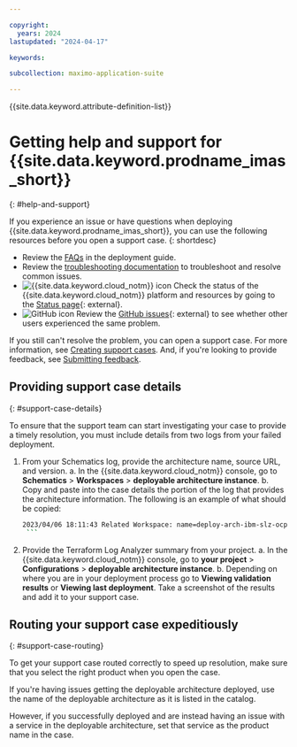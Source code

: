 ```yaml
---

copyright:
  years: 2024
lastupdated: "2024-04-17"

keywords:

subcollection: maximo-application-suite

---
```


{{site.data.keyword.attribute-definition-list}}

<!-- Use your deployable architecture  name in the title to help search results, and use a nav title in the toc.yaml to shorten it to Getting help and support in the left nav-->

# Getting help and support for {{site.data.keyword.prodname_imas_short}}
{: #help-and-support}

If you experience an issue or have questions when deploying {{site.data.keyword.prodname_imas_short}}, you can use the following resources before you open a support case.
{: shortdesc}

* Review the [FAQs](/docs/sap-powervs?topic=sap-powervs-faqs) in the deployment guide.
* Review the [troubleshooting documentation](/docs/sap-powervs?topic=sap-powervs-troubleshoot) to troubleshoot and resolve common issues.
* ![{{site.data.keyword.cloud_notm}} icon](images/ibm-cloud-16.svg "IBM Cloud icon") Check the status of the {{site.data.keyword.cloud_notm}} platform and resources by going to the [Status page](https://cloud.ibm.com/status){: external}.
* ![GitHub icon](../icons/logo-github-16.svg "GitHub icon") Review the [GitHub issues](https://github.com/terraform-ibm-modules/terraform-ibm-powervs-sap/issues){: external} to see whether other users experienced the same problem.


<!-- In this list above, you can also provide a public slack channel for searching for answers or asking questions in a forum, if there is one available. For example, you'd include a bullet like "![Slack icon](../icons/logo-slack-16.svg "GitHub icon") Ask product experts and the community questions on the [slack-channel-name)[url.com] slack channel."  -->

If you still can't resolve the problem, you can open a support case. For more information, see [Creating support cases](/docs/get-support?topic=get-support-open-case). And, if you're looking to provide feedback, see [Submitting feedback](/docs/overview?topic=overview-feedback).

## Providing support case details
{: #support-case-details}

To ensure that the support team can start investigating your case to provide a timely resolution, you must include details from two logs from your failed deployment.


1. From your Schematics log, provide the architecture name, source URL, and version.
   a. In the {{site.data.keyword.cloud_notm}} console, go to **Schematics** > **Workspaces** > **deployable architecture instance**.
   b. Copy and paste into the case details the portion of the log that provides the architecture information. The following is an example of what should be copied:

      ```sh
      2023/04/06 18:11:43 Related Workspace: name=deploy-arch-ibm-slz-ocp-04-06-2023, sourcerelease=(not specified), sourceurl=https modules/terraform-ibm-landing-zone/archive/v3.1.2.tar.gz,tolder=terratorm-ibm-landing-zone-3.1.2/patterns/roks
       ```

2. Provide the Terraform Log Analyzer summary from your project.
   a. In the {{site.data.keyword.cloud_notm}} console, go to **your project** > **Configurations** > **deployable architecture instance**.
   b. Depending on where you are in your deployment process go to **Viewing validation results** or **Viewing last deployment**. Take a screenshot of the results and add it to your support case.

## Routing your support case expeditiously
{: #support-case-routing}

To get your support case routed correctly to speed up resolution, make sure that you select the right product when you open the case.

If you're having issues getting the deployable architecture deployed, use the name of the deployable architecture as it is listed in the catalog.

However, if you successfully deployed and are instead having an issue with a service in the deployable architecture, set that service as the product name in the case.
